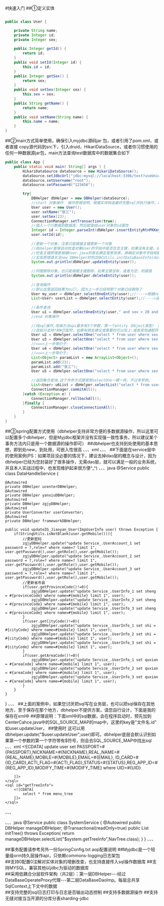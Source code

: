 #快速入门
##①定义实体
```java

public class User {

	private String name;
	private Integer id;
	private Integer sex;
	
	public Integer getId() {
		return id;
	}
	public void setId(Integer id) {
		this.id = id;
	}
	public Integer getSex() {
		return sex;
	}
	public void setSex(Integer sex) {
		this.sex = sex;
	}
	public String getName() {
		return name;
	}
	public void setName(String name) {
		this.name = name;
	}
}
```
##②main方式简单使用，确保引入myjdbc源码jar 包，或者引用了pom.xml，或者直接 copy源代码到src下，引入druid，HikariDataSource，或者你习惯使用的任何一种数据源jar包，main方法查询test数据库中的数据集合如下
```java
public class App {
	public static void main( String[] args ) {
		HikariDataSource dataSource = new HikariDataSource();
		dataSource.setJdbcUrl("jdbc:mysql://localhost:3306/test?useUnicode=true&characterEncoding=UTF-8&autoReconnect=true&useSSL=false");
		dataSource.setUsername("root");
		dataSource.setPassword("123456");

		try{
			DBHelper dbHelper = new DBHelper(dataSource);
			//start 对象操作  操作原理说明，根据实体构造最终完整sql并执行操作，改操方法api最多有3个参数，第一个entity（Object类型） 第二个wheresql(String主要是where条件),第三个sql语句对应的参数(对象，list，map，数组) 
			User user = new User();
			user.setName("张三");
			user.setSex(23);
			ConnectionManager.setTransaction(true);
			//插入一个行数据到数据库，然后赋值给user对象的id属性
			Integer id = Integer.parseInt(dbHelper.insertEntityRtnPKKey(user).toString());
			user.setId(id);
			
			//更新一个对象，注意只能根据主键更新一个对象
			//dbhelper能够自动检查对象User的字段中是否包含主键，如果没有主键，会抛出异常。
			//检查主键原理是根据User.java的类名确定是那张表，再确定对象中字段和数据库中的字段一一匹配，并完成主键匹配。
			//实现原理请关注new DBHelper时的JDBCUtils.initDataBaseInfo(dataSource);和执行对象操作时的SqlCoreHandle.java的相关操作即可
			System.out.println(dbHelper.updateEntity(user));
			
			//同理删除对象，也只能根据主键删除，如果主键没有，或者为空，则报错
			System.out.println(dbHelper.deleteEntity(user));
			
			//查询操作
			//默认这里返回结果为null，因为上一步已经吧那个对象已经删除了
			User my_user = dbHelper.selectOneEntity(user);//---->根据User实体中的字段值，如果字段值为空，则不参与构造查询条件，此处对应sql语句请自行查看系统打印的完整sql日志。
			List<User> userList = dbHelper.selectEntity(user);//---->返回null
			
			//条件查询
			User u1 = dbHelper.selectOneEntity(user," and sex > 20 and name like ? order by id desc","%张%");//-->请自行查看sql日志，依然是根据实体和wheresql构造最终sql
			//end 对象操作
			
			//纯sql操作,改操方法api最多有3个参数，第一个entity（Object类型） 第二个wheresql(String主要是where条件),第三个sql语句对应的参数(对象，list，map，数组)
			//目前只支持?和#匹配符，如果有朋友建议或需要的可以加上:或者其他通配符
			User u2 = dbHelper.selectOne("select * from user where sex = #{sex} name=#{name}",User.class, user);
			User u3 = dbHelper.selectOne("select * from user where sex = ? name=?",User.class, 23,"张三");
			//===>上一步等价于:
			User u4 = dbHelper.selectOne("select * from user where sex = ? name=?",User.class,new Object[]{23,"张三"});
			//===>上一步等价于:
			List<Object> paramList = new ArrayList<Object>();
			paramList.add(23);
			paramList.add("张三");
			User u5 = dbHelper.selectOne("select * from user where sex = ? name=?",User.class,paramList);
			
			//返回集合查询,这个传参方式跟使用selectOne一模一样，不过多举例。
			List<User> u6List = dbHelper.selectList("select * from user where sex = ? name=?",User.class,paramList);
			ConnectionManager.commitAll();
		}catch (Exception e) {
			ConnectionManager.rollbackAll();
		}finally {
			ConnectionManager.closeConnectionAll();
		}
	}
}
```
##③spring配置方式使用（dbhelper支持非常方便的多数据源操作，所以这里可以配置多个dbhelper，但是Myjdbc框架并没有实现强一致性事务，所以建议某个事务方法内只是用一个数据源的操作即可）
##dbhelper也支持到处使用的基本思想，即到处new，到处用，可嵌入性很高
、、、xml
 	<bean id="ucenterDBHelper" class="org.dc.jdbc.core.DBHelper">
    	<constructor-arg name="dataSource" ref="ucenterDataSource" />
    </bean>
    <bean id="yanxiuDBHelper" class="org.dc.jdbc.core.DBHelper">
    	<constructor-arg name="dataSource" ref="yanxiuDataSource" />
    </bean>
    <bean id="zgjyDBHelper" class="org.dc.jdbc.core.DBHelper">
    	<constructor-arg name="dataSource" ref="zgjyDataSource" />
    </bean>
    <bean id="manageDBHelper" class="org.dc.jdbc.core.DBHelper">
    	<constructor-arg name="dataSource" ref="manageDataSource" />
    </bean>
    <bean id="frameworkDBHelper" class="org.dc.jdbc.core.DBHelper">
    	<constructor-arg name="dataSource" ref="frameworkDataSource" />
    </bean>
、、、
##下面是在service层中的使用案例(PS：如果项目没必要的情况下，建议去掉dao层的概念与设计，因为dbhelper已经为您封装好了很多操作，无需dao层，就可以满足一般的业务系统，并且本人实战过程中，也发现维护起来很方便^_^)
、、、java
@Service
public class DataHandleService {

	@Autowired
	private DBHelper ucenterDBHelper;
	@Autowired
	private DBHelper yanxiuDBHelper;
	@Autowired
	private DBHelper zgjyDBHelper;
	@Autowired
	private UserConverter userConverter;
	@Autowired
	private DBHelper frameworkDBHelper;

	public void updateZG_Jiaoyan_User(ImpUserInfo user) throws Exception {
		if(StringUtils.isNotBlank(user.getMobile())){
			//更新密码
			zgjyDBHelper.update("update Service_.UserAccount_1 set password = ?,role=? where name=? limit 1", user.getPassword(),user.getRole(),user.getMobile());
			zgjyDBHelper.update("update Service_.UserAccount_2 set password = ?,role=? where name=? limit 1", user.getPassword(),user.getRole(),user.getMobile());
			zgjyDBHelper.update("update Service_.UserAccount_3 set password = ?,role=? where name=? limit 1", user.getPassword(),user.getRole(),user.getMobile());
			//更新省市县
			if(user.getProvinceCode()!=0){
				zgjyDBHelper.update("update Service_.UserInfo_1 set sheng = #{provinceCode} where name=#{mobile} limit 1", user);
				zgjyDBHelper.update("update Service_.UserInfo_2 set sheng = #{provinceCode} where name=#{mobile} limit 1", user);
				zgjyDBHelper.update("update Service_.UserInfo_3 set sheng = #{provinceCode} where name=#{mobile} limit 1", user);
			}
			if(user.getCityCode()!=0){
				zgjyDBHelper.update("update Service_.UserInfo_1 set shi = #{cityCode} where name=#{mobile} limit 1", user);
				zgjyDBHelper.update("update Service_.UserInfo_2 set shi = #{cityCode} where name=#{mobile} limit 1", user);
				zgjyDBHelper.update("update Service_.UserInfo_3 set shi = #{cityCode} where name=#{mobile} limit 1", user);
			}
			if(user.getAreaCode()!=0){
				zgjyDBHelper.update("update Service_.UserInfo_1 set quxian = #{areaCode} where name=#{mobile} limit 1", user);
				zgjyDBHelper.update("update Service_.UserInfo_2 set quxian = #{areaCode} where name=#{mobile} limit 1", user);
				zgjyDBHelper.update("update Service_.UserInfo_3 set quxian = #{areaCode} where name=#{mobile} limit 1", user);
			}
		}
	}

}
、、、
##上面的案例中，如果您讨厌把sql写在业务层，也可以把sql保存在其他地方，至于保存在那个地方，dbhelper不提供方案，请您自行设计，下面是我的保存在xml中
##原理说明：下面xml中的sql数据，会在程序启动时，预先加到CenterCahce.java中的SQL_SOURCE_MAP的map中，这里的key是"文件名.id" 如user.updateUser，
##使用时 这可以用dbhelper.update("$user.updateUser",user)即可。dbhelper底层会默认识别如果第一个参数的第一个字符带有$符号，则会去SQL_SOURCE_MAP中找出sql
、、、xml
<mysql>
	<sql id="updateUser">
		<![CDATA[
		update user set 
			PASSPORT=#{PASSPORT},NICKNAME=#{NICKNAME},REAL_NAME=#{REAL_NAME},MOBILE=#{MOBILE},EMAIL=#{EMAIL},
			ID_CARD=#{ID_CARD},ACTI_FLAG=#{ACTI_FLAG},STATUS=#{STATUS},REG_APP_ID=#{REG_APP_ID},MODIFY_TIME=#{MODIFY_TIME}
		where UID=#{UID}

		]]>
	</sql>
	<sql id="getTreeInfo">
		<![CDATA[
			select * from menu_tree
		]]>
	</sql>
</mysql>
、、、

、、、java
@Service
public class SystemService {
	@Autowired
	public DBHelper manageDBHelper;
	@Transactional(readOnly=true)
	public List<NavTree> initTree() throws Exception{
		return manageDBHelper.selectList("$system.getTreeInfo",NavTree.class);
	}
}
、、、

##事务配置请参考另外一份SpringConfig.txt aop配置说明
##Myjdbc是一个轻量级orm持久层操作api，只依赖commons-logging日志架包<br />
##支持0配置0注解对实体对象的增删改查，也支持直接传入sql操作数据库
##支持MYSQL，兼容其他以jdbc为驱动的数据库<br />
##采用低耦合分层软件架构（共2层）：第一层DBHelper---经过DataBaseOperateProxy代理---第二层DataBaseDaoImp。每层总共享SqlContext上下文中的数据<br />
##支持完整的sql日志打印与日志是否输出动态控制
##支持多数据源操作
##支持无缝对接当当开源的分库分表sharding-jdbc
